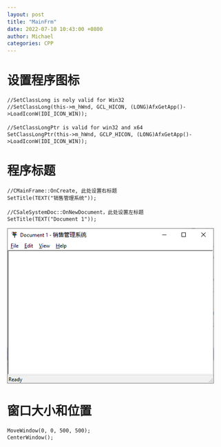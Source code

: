 ```yaml
---
layout: post
title: "MainFrm"
date: 2022-07-10 10:43:00 +0800
author: Michael
categories: CPP
---
```


# 设置程序图标
	//SetClassLong is noly valid for Win32
	//SetClassLong(this->m_hWnd, GCL_HICON, (LONG)AfxGetApp()->LoadIconW(IDI_ICON_WIN));

	//SetClassLongPtr is valid for win32 and x64
	SetClassLongPtr(this->m_hWnd, GCLP_HICON, (LONG)AfxGetApp()->LoadIconW(IDI_ICON_WIN));

# 程序标题
	//CMainFrame::OnCreate, 此处设置右标题
	SetTitle(TEXT("销售管理系统"));

	//CSaleSystemDoc::OnNewDocument，此处设置左标题
	SetTitle(TEXT("Document 1"));

![日志文件夹](/assets/cpp/MFCTitle.png)  

# 窗口大小和位置

	MoveWindow(0, 0, 500, 500);
	CenterWindow();